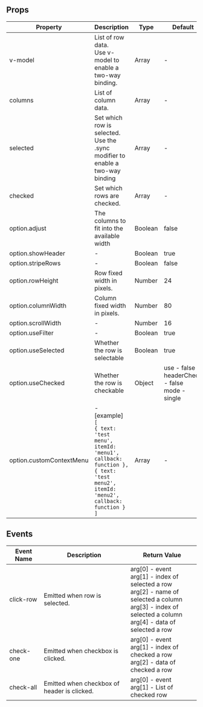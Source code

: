 ## Props
| Property | Description | Type | Default |
| -------- | ----------- | ---- | ------- |
| v-model | List of row data. <br/> Use v-model to enable a two-way binding. | Array | - |
| columns | List of column data. | Array | - |
| selected | Set which row is selected. <br/> Use the .sync modifier to enable a two-way binding | Array | - |
| checked | Set which rows are checked. | Array | - |
| option.adjust | The columns to fit into the available width | Boolean | false |
| option.showHeader | - | Boolean | true |
| option.stripeRows | - | Boolean | false |
| option.rowHeight | Row fixed width in pixels. | Number | 24 |
| option.columnWidth | Column fixed width in pixels. | Number | 80 |
| option.scrollWidth | - | Number | 16 |
| option.useFilter | - | Boolean | true |
| option.useSelected | Whether the row is selectable | Boolean | true |
| option.useChecked | Whether the row is checkable | Object | use - false <br/> headerCheck - false <br/> mode - single |
| option.customContextMenu | - <br/> [example] <br/> `[`<br/>`{ text: 'test menu', itemId: 'menu1', callback: function },`<br/>`{ text: 'test menu2', itemId: 'menu2', callback: function }`<br/>`]` | Array | - |

## Events
| Event Name | Description | Return Value |
| ---------- | ----------- | ------------ |
| click-row | Emitted when row is selected. | arg[0] - event <br/> arg[1] - index of selected a row <br/> arg[2] - name of selected a column <br/> arg[3] - index of selected a column <br/> arg[4] - data of selected a row |
| check-one | Emitted when checkbox is clicked. | arg[0] - event <br/> arg[1] - index of checked a row <br/> arg[2] - data of checked a row |
| check-all | Emitted when checkbox of header is clicked. | arg[0] - event <br/> arg[1] - List of checked row |
